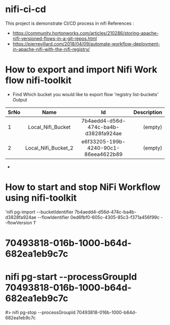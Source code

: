 # nifi-ci-cd
This project is demonstrate CI/CD process in nifi
References : 
* https://community.hortonworks.com/articles/210286/storing-apache-nifi-versioned-flows-in-a-git-repos.html
* https://pierrevillard.com/2018/04/09/automate-workflow-deployment-in-apache-nifi-with-the-nifi-registry/

# How to export and import Nifi Work flow nifi-toolkit 
* Find Which bucket you would like to export flow
  'registry list-buckets'
  Output
  
| SrNo | Name                | Id                                   | Description |
| ---- |:-------------------:| :-----------------------------------:| -----------:|
| 1    | Local_Nifi_Bucket   | 7b4aedd4-d56d-474c-ba4b-d3828fa924ae |(empty)      | 
| 2    | Local_Nifi_Bucket_2 | e6f33205-199b-4240-90c1-86eea4622b89 |(empty)      | 


* 
# How to start and stop NiFi Workflow using nifi-toolkit 
'nifi pg-import --bucketIdentifier 7b4aedd4-d56d-474c-ba4b-d3828fa924ae --flowIdentifier 0ed6fbf0-605c-4305-85c3-f371a456f99c --flowVersion 1'

# 70493818-016b-1000-b64d-682ea1eb9c7c

#
# nifi pg-start --processGroupId 70493818-016b-1000-b64d-682ea1eb9c7c
#> nifi pg-stop --processGroupId 70493818-016b-1000-b64d-682ea1eb9c7c
